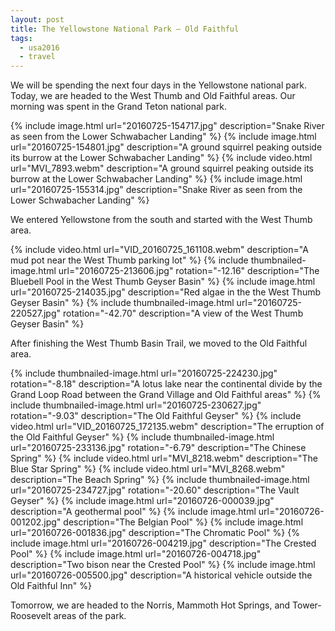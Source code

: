 ```yaml
---
layout: post
title: The Yellowstone National Park – Old Faithful
tags:
  - usa2016
  - travel
---
```


We will be spending the next four days in the Yellowstone national park. Today, we are headed to the West Thumb and Old Faithful areas. Our morning was spent in the Grand Teton national park.

  {% include image.html url="20160725-154717.jpg"
     description="Snake River as seen from the Lower Schwabacher Landing" %}
  {% include image.html url="20160725-154801.jpg"
     description="A ground squirrel peaking outside its burrow at the Lower Schwabacher Landing" %}
  {% include video.html url="MVI_7893.webm"
     description="A ground squirrel peaking outside its burrow at the Lower Schwabacher Landing" %}
  {% include image.html url="20160725-155314.jpg"
     description="Snake River as seen from the Lower Schwabacher Landing" %}

We entered Yellowstone from the south and started with the West Thumb area.

  {% include video.html url="VID_20160725_161108.webm"
     description="A mud pot near the West Thumb parking lot" %}
  {% include thumbnailed-image.html url="20160725-213606.jpg" rotation="-12.16"
     description="The Bluebell Pool in the West Thumb Geyser Basin" %}
  {% include image.html url="20160725-214035.jpg"
     description="Red algae in the the West Thumb Geyser Basin" %}
  {% include thumbnailed-image.html url="20160725-220527.jpg" rotation="-42.70"
     description="A view of the West Thumb Geyser Basin" %}

After finishing the West Thumb Basin Trail, we moved to the Old Faithful area.

  {% include thumbnailed-image.html url="20160725-224230.jpg" rotation="-8.18"
     description="A lotus lake near the continental divide by the Grand Loop Road between the Grand Village and Old Faithful areas" %}
  {% include thumbnailed-image.html url="20160725-230627.jpg" rotation="-9.03"
     description="The Old Faithful Geyser" %}
  {% include video.html url="VID_20160725_172135.webm"
     description="The erruption of the Old Faithful Geyser" %}
  {% include thumbnailed-image.html url="20160725-233136.jpg" rotation="-6.79"
     description="The Chinese Spring" %}
  {% include video.html url="MVI_8218.webm"
     description="The Blue Star Spring" %}
  {% include video.html url="MVI_8268.webm"
     description="The Beach Spring" %}
  {% include thumbnailed-image.html url="20160725-234727.jpg" rotation="-20.60"
     description="The Vault Geyser" %}
  {% include image.html url="20160726-000039.jpg"
     description="A geothermal pool" %}
  {% include image.html url="20160726-001202.jpg"
     description="The Belgian Pool" %}
  {% include image.html url="20160726-001836.jpg"
     description="The Chromatic Pool" %}
  {% include image.html url="20160726-004219.jpg"
     description="The Crested Pool" %}
  {% include image.html url="20160726-004718.jpg"
     description="Two bison near the Crested Pool" %}
  {% include image.html url="20160726-005500.jpg"
     description="A historical vehicle outside the Old Faithful Inn" %}

Tomorrow, we are headed to the Norris, Mammoth Hot Springs, and Tower-Roosevelt areas of the park.
